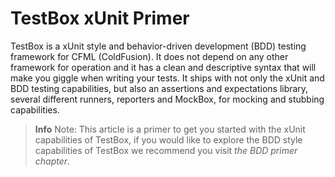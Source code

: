 # TestBox xUnit Primer

TestBox is a xUnit style and behavior-driven development \(BDD\) testing framework for CFML \(ColdFusion\). It does not depend on any other framework for operation and it has a clean and descriptive syntax that will make you giggle when writing your tests. It ships with not only the xUnit and BDD testing capabilities, but also an assertions and expectations library, several different runners, reporters and MockBox, for mocking and stubbing capabilities.

> **Info** Note: This article is a primer to get you started with the xUnit capabilities of TestBox, if you would like to explore the BDD style capabilities of TestBox we recommend you visit _the BDD primer chapter_.

